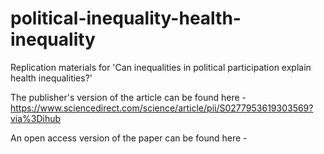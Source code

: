 # political-inequality-health-inequality

Replication materials for 'Can inequalities in political participation explain health inequalities?'

The publisher's version of the article can be found here - https://www.sciencedirect.com/science/article/pii/S0277953619303569?via%3Dihub

An open access version of the paper can be found here - 
